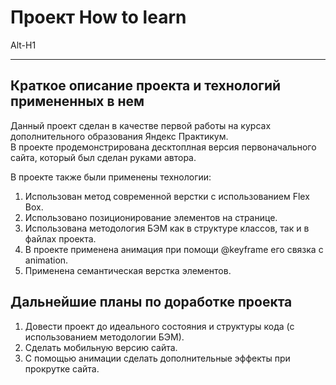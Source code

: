 # Проект How to learn

Alt-H1
______
## Краткое описание проекта и технологий примененных в нем  

Данный проект сделан в качестве первой работы на курсах дополнительного образования Яндекс Практикум.  
В проекте продемонстрирована десктоплная версия первоначального сайта, который был сделан руками автора.  

В проекте также были применены технологии:  
1. Использован метод современной верстки с использованием Flex Box.
2. Использовано позиционирование элементов на странице.
3. Использована методология БЭМ как в структуре классов, так и в файлах проекта.
4. В проекте применена анимация при помощи @keyframe его связка с animation.
5. Применена семантическая верстка элементов.  

## Дальнейшие планы по доработке проекта  

1. Довести проект до идеального состояния и структуры кода (с использованием методологии БЭМ).
2. Сделать мобильную версию сайта.
3. С помощью анимации сделать дополнительные эффекты при прокрутке сайта.